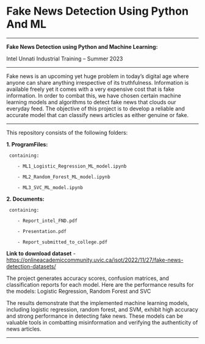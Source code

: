 # Fake News Detection Using Python And ML
-------------------------------------------------------------------------------------------------------------------------------------------
**Fake News Detection using Python and Machine Learning:**

Intel Unnati Industrial Training – Summer 2023

-------------------------------------------------------------------------------------------------------------------------------------------

Fake news is an upcoming yet huge problem in today’s digital age where anyone can share anything irrespective of its truthfulness. Information is available freely yet it comes with a very expensive cost that is fake information. In order to combat this, we have chosen certain machine learning models and algorithms to detect fake news that clouds our everyday feed. The objective of this project is to develop a reliable and accurate model that can classify news articles as either genuine or fake.

-------------------------------------------------------------------------------------------------------------------------------------------
This repository consists of the following folders:

**1. ProgramFiles:**
   
     containing:
   
        - ML1_Logistic_Regression_ML_model.ipynb
   
        - ML2_Random_Forest_ML_model.ipynb
   
        - ML3_SVC_ML_model.ipynb
   
**2. Documents:**
   
     containing:
   
        - Report_intel_FND.pdf
   
        - Presentation.pdf
   
        - Report_submitted_to_college.pdf

  **Link to download dataset** - https://onlineacademiccommunity.uvic.ca/isot/2022/11/27/fake-news-detection-datasets/

The project generates accuracy scores, confusion matrices, and classification reports for each model. Here are the performance results for the models: Logistic Regression, Random Forest and SVC

The results demonstrate that the implemented machine learning models, including logistic regression, random forest, and SVM, exhibit high accuracy and strong performance in detecting fake news. These models can be valuable tools in combatting misinformation and verifying the authenticity of news articles.

-------------------------------------------------------------------------------------------------------------------------------------------
